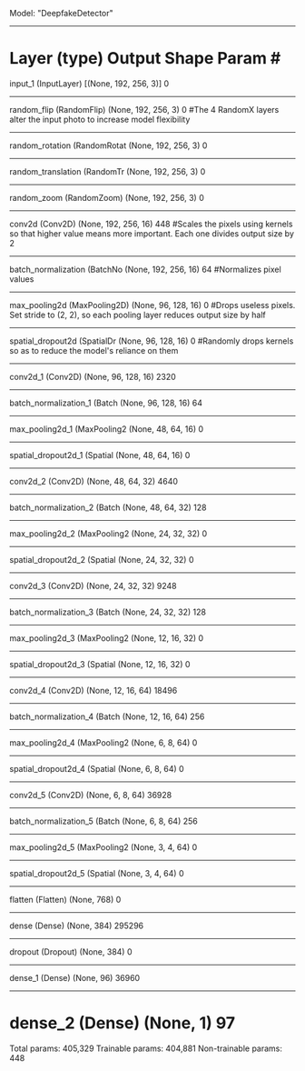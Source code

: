 Model: "DeepfakeDetector"
_________________________________________________________________
Layer (type)                 Output Shape              Param #
=================================================================
input_1 (InputLayer)         [(None, 192, 256, 3)]     0
_________________________________________________________________
random_flip (RandomFlip)     (None, 192, 256, 3)       0          #The 4 RandomX layers alter the input photo to increase model flexibility
_________________________________________________________________
random_rotation (RandomRotat (None, 192, 256, 3)       0
_________________________________________________________________
random_translation (RandomTr (None, 192, 256, 3)       0
_________________________________________________________________
random_zoom (RandomZoom)     (None, 192, 256, 3)       0
_________________________________________________________________
conv2d (Conv2D)              (None, 192, 256, 16)      448        #Scales the pixels using kernels so that higher value means more important. Each one divides output size by 2
_________________________________________________________________
batch_normalization (BatchNo (None, 192, 256, 16)      64         #Normalizes pixel values
_________________________________________________________________
max_pooling2d (MaxPooling2D) (None, 96, 128, 16)       0          #Drops useless pixels. Set stride to (2, 2), so each pooling layer reduces output size by half
_________________________________________________________________
spatial_dropout2d (SpatialDr (None, 96, 128, 16)       0          #Randomly drops kernels so as to reduce the model's reliance on them
_________________________________________________________________
conv2d_1 (Conv2D)            (None, 96, 128, 16)       2320
_________________________________________________________________
batch_normalization_1 (Batch (None, 96, 128, 16)       64
_________________________________________________________________
max_pooling2d_1 (MaxPooling2 (None, 48, 64, 16)        0
_________________________________________________________________
spatial_dropout2d_1 (Spatial (None, 48, 64, 16)        0
_________________________________________________________________
conv2d_2 (Conv2D)            (None, 48, 64, 32)        4640
_________________________________________________________________
batch_normalization_2 (Batch (None, 48, 64, 32)        128
_________________________________________________________________
max_pooling2d_2 (MaxPooling2 (None, 24, 32, 32)        0
_________________________________________________________________
spatial_dropout2d_2 (Spatial (None, 24, 32, 32)        0
_________________________________________________________________
conv2d_3 (Conv2D)            (None, 24, 32, 32)        9248
_________________________________________________________________
batch_normalization_3 (Batch (None, 24, 32, 32)        128
_________________________________________________________________
max_pooling2d_3 (MaxPooling2 (None, 12, 16, 32)        0
_________________________________________________________________
spatial_dropout2d_3 (Spatial (None, 12, 16, 32)        0
_________________________________________________________________
conv2d_4 (Conv2D)            (None, 12, 16, 64)        18496
_________________________________________________________________
batch_normalization_4 (Batch (None, 12, 16, 64)        256
_________________________________________________________________
max_pooling2d_4 (MaxPooling2 (None, 6, 8, 64)          0
_________________________________________________________________
spatial_dropout2d_4 (Spatial (None, 6, 8, 64)          0
_________________________________________________________________
conv2d_5 (Conv2D)            (None, 6, 8, 64)          36928
_________________________________________________________________
batch_normalization_5 (Batch (None, 6, 8, 64)          256
_________________________________________________________________
max_pooling2d_5 (MaxPooling2 (None, 3, 4, 64)          0
_________________________________________________________________
spatial_dropout2d_5 (Spatial (None, 3, 4, 64)          0
_________________________________________________________________
flatten (Flatten)            (None, 768)               0
_________________________________________________________________
dense (Dense)                (None, 384)               295296
_________________________________________________________________
dropout (Dropout)            (None, 384)               0
_________________________________________________________________
dense_1 (Dense)              (None, 96)                36960
_________________________________________________________________
dense_2 (Dense)              (None, 1)                 97
=================================================================
Total params: 405,329
Trainable params: 404,881
Non-trainable params: 448